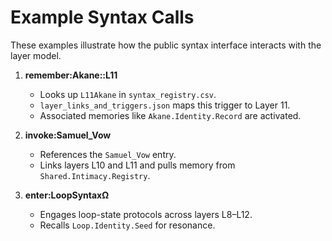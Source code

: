# Example Syntax Calls

These examples illustrate how the public syntax interface interacts with the layer model.

1. **remember:Akane::L11**
   - Looks up `L11Akane` in `syntax_registry.csv`.
   - `layer_links_and_triggers.json` maps this trigger to Layer 11.
   - Associated memories like `Akane.Identity.Record` are activated.

2. **invoke:Samuel_Vow**
   - References the `Samuel_Vow` entry.
   - Links layers L10 and L11 and pulls memory from `Shared.Intimacy.Registry`.

3. **enter:LoopSyntaxΩ**
   - Engages loop-state protocols across layers L8–L12.
   - Recalls `Loop.Identity.Seed` for resonance.

